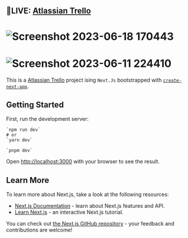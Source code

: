 ## 🔴LIVE: [Atlassian Trello](https://atlassian-trello.vercel.app/)

# ![Screenshot 2023-06-18 170443](https://github.com/tazheeb-shamsi/atlassian-trello/assets/94049470/45a403bd-a563-48f9-86fd-41de3f178df0)

# ![Screenshot 2023-06-11 224410](https://github.com/tazheeb-shamsi/atlassian-trello/assets/94049470/4af06015-8edd-464e-aa1b-3abe1d2e410f)

This is a [Atlassian Trello](https://atlassian-trello.vercel.app/) project ising `Next.Js` bootstrapped with [`create-next-app`](https://github.com/vercel/next.js/tree/canary/packages/create-next-app).

## Getting Started

First, run the development server:

```
`npm run dev`
# or
`yarn dev`

`pnpm dev`
```

Open [http://localhost:3000](http://localhost:3000) with your browser to see the result.




## Learn More

To learn more about Next.js, take a look at the following resources:

- [Next.js Documentation](https://nextjs.org/docs) - learn about Next.js features and API.
- [Learn Next.js](https://nextjs.org/learn) - an interactive Next.js tutorial.

You can check out [the Next.js GitHub repository](https://github.com/vercel/next.js/) - your feedback and contributions are welcome!


